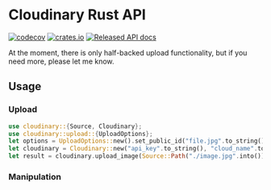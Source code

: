 # Cloudinary Rust API

[![codecov](https://codecov.io/gh/Lurk/cloudinary_rs/branch/main/graph/badge.svg?token=K8H5DLTSX4)](https://codecov.io/gh/Lurk/cloudinary_rs)
[![crates.io](https://img.shields.io/crates/v/cloudinary.svg)](https://crates.io/crates/cloudinary)
[![Released API docs](https://docs.rs/cloudinary/badge.svg)](https://docs.rs/cloudinary)

At the moment, there is only half-backed upload functionality, but if you need more, please let me know.

## Usage

### Upload

```rust
use cloudinary::{Source, Cloudinary};
use cloudinary::upload::{UploadOptions};
let options = UploadOptions::new().set_public_id("file.jpg".to_string());
let cloudinary = Cloudinary::new("api_key".to_string(), "cloud_name".to_string(), "api_secret".to_string() );
let result = cloudinary.upload_image(Source::Path("./image.jpg".into()), &options);
```

### Manipulation


